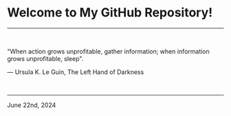 # Welcome to My GitHub Repository!

---

<br>

"When action grows unprofitable, gather information; when information grows unprofitable, sleep"\.

― Ursula K. Le Guin, The Left Hand of Darkness
 
</br>

---
June 22nd, 2024
